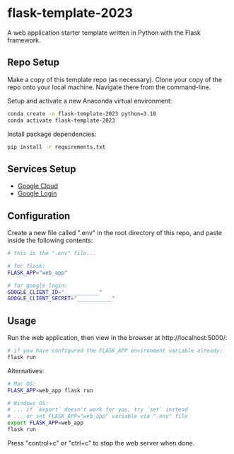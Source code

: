 # flask-template-2023

A web application starter template written in Python with the Flask framework.


## Repo Setup

Make a copy of this template repo (as necessary). Clone your copy of the repo onto your local machine. Navigate there from the command-line.

Setup and activate a new Anaconda virtual environment:

```sh
conda create -n flask-template-2023 python=3.10
conda activate flask-template-2023
```

Install package dependencies:

```sh
pip install -r requirements.txt
```

## Services Setup

  + [Google Cloud](/setup/GOOGLE_CLOUD.md)
  + [Google Login](/setup/GOOGLE_LOGIN.md)


## Configuration

Create a new file called ".env" in the root directory of this repo, and paste inside the following contents:

```sh
# this is the ".env" file...

# for flask:
FLASK_APP="web_app"

# for google login:
GOOGLE_CLIENT_ID="___________"
GOOGLE_CLIENT_SECRET="___________"
```

## Usage

Run the web application, then view in the browser at http://localhost:5000/:


```sh
# if you have configured the FLASK_APP environment variable already:
flask run
```

Alternatives:

```sh
# Mac OS:
FLASK_APP=web_app flask run
```

```sh
# Windows OS:
# ... if `export` doesn't work for you, try `set` instead
# ... or set FLASK_APP="web_app" variable via ".env" file
export FLASK_APP=web_app
flask run
```

Press "control+c" or "ctrl+c" to stop the web server when done.
